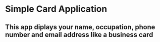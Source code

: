 # Simple Card Application


## This app diplays your name, occupation, phone number and email address like a business card

